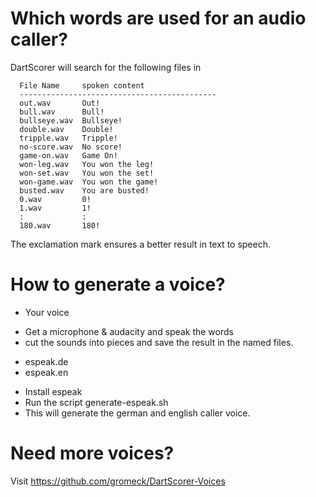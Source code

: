 # Which words are used for an audio caller?

DartScorer will search for the following files in


```
  File Name		spoken content
  --------------------------------------------
  out.wav       Out!
  bull.wav      Bull!
  bullseye.wav  Bullseye!
  double.wav    Double!
  tripple.wav   Tripple!
  no-score.wav  No score!
  game-on.wav   Game On!
  won-leg.wav   You won the leg!
  won-set.wav   You won the set!
  won-game.wav  You won the game!
  busted.wav    You are busted!
  0.wav         0!
  1.wav         1!
  :             :
  180.wav       180!
```

The exclamation mark ensures a better result in text to speech.


# How to generate a voice?

* Your voice

- Get a microphone & audacity and speak the words
- cut the sounds into pieces and save the result in the named files.

* espeak.de
* espeak.en

- Install espeak
- Run the script generate-espeak.sh
- This will generate the german and english caller voice.


# Need more voices?

Visit https://github.com/gromeck/DartScorer-Voices
